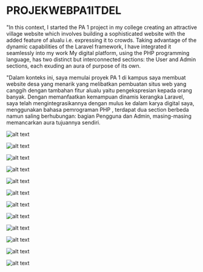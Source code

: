 # PROJEKWEBPA1ITDEL

"In this context, I started the PA 1 project in my college creating an attractive village website which involves
building a sophisticated website with the added feature of alualu i.e. expressing it to crowds. Taking advantage of the dynamic capabilities of the Laravel framework, 
I have integrated it seamlessly into my work My digital platform, using the PHP programming language, has two distinct but interconnected sections: the User and Admin sections,
each exuding an aura of purpose of its own.

"Dalam konteks ini, saya memulai proyek PA 1 di kampus saya membuat website desa yang menarik yang melibatkan pembuatan situs web yang canggih dengan 
tambahan fitur alualu yaitu pengekspresian kepada orang banyak. Dengan memanfaatkan kemampuan dinamis kerangka Laravel, saya telah mengintegrasikannya dengan mulus
ke dalam karya digital saya, menggunakan  bahasa pemrograman PHP , terdapat dua section berbeda namun saling berhubungan: bagian Pengguna dan Admin, masing-masing
memancarkan aura tujuannya sendiri.

![alt text](https://github.com/T0MM11Y/PROJEKWEBPA1ITDEL/blob/main/alusitol/public/fotomd/Screenshot%20(123).png?raw=true)

![alt text](https://github.com/T0MM11Y/PROJEKWEBPA1ITDEL/blob/main/alusitol/public/fotomd/Screenshot%20(112).png?raw=true)

![alt text](https://github.com/T0MM11Y/PROJEKWEBPA1ITDEL/blob/main/alusitol/public/fotomd/Screenshot%20(113).png?raw=true)

![alt text](https://github.com/T0MM11Y/PROJEKWEBPA1ITDEL/blob/main/alusitol/public/fotomd/Screenshot%20(124).png?raw=true)

![alt text](https://github.com/T0MM11Y/PROJEKWEBPA1ITDEL/blob/main/alusitol/public/fotomd/Screenshot%20(125).png?raw=true)

![alt text](https://github.com/T0MM11Y/PROJEKWEBPA1ITDEL/blob/main/alusitol/public/fotomd/Screenshot%20(127).png?raw=true)

![alt text](https://github.com/T0MM11Y/PROJEKWEBPA1ITDEL/blob/main/alusitol/public/fotomd/Screenshot%20(128).png?raw=true)

![alt text](https://github.com/T0MM11Y/PROJEKWEBPA1ITDEL/blob/main/alusitol/public/fotomd/Screenshot%20(129).png?raw=true)

![alt text](https://github.com/T0MM11Y/PROJEKWEBPA1ITDEL/blob/main/alusitol/public/fotomd/Screenshot%20(130).png?raw=true)

![alt text](https://github.com/T0MM11Y/PROJEKWEBPA1ITDEL/blob/main/alusitol/public/fotomd/Screenshot%20(131).png?raw=true)

![alt text](https://github.com/T0MM11Y/PROJEKWEBPA1ITDEL/blob/main/alusitol/public/fotomd/Screenshot%20(132).png?raw=true)

![alt text](https://github.com/T0MM11Y/PROJEKWEBPA1ITDEL/blob/main/alusitol/public/fotomd/Screenshot%20(133).png?raw=true)







